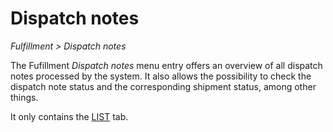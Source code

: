 # Dispatch notes

*Fulfillment > Dispatch notes*

The Fufillment *Dispatch notes* menu entry offers an overview of all dispatch notes processed by the system. It also allows the possibility to check the dispatch note status and the corresponding shipment status, among other things.

It only contains the [LIST](./01a_List.md) tab.
